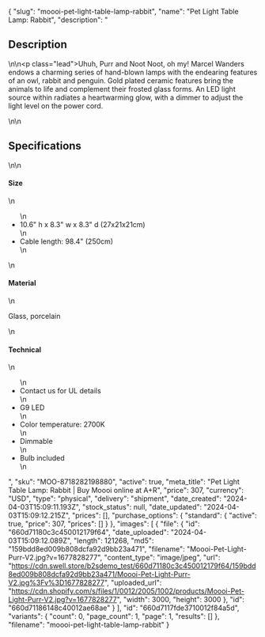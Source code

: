 {
  "slug": "moooi-pet-light-table-lamp-rabbit",
  "name": "Pet Light Table Lamp: Rabbit",
  "description": "<h2>Description</h2>\n<!-- split -->\n<p class=\"lead\">Uhuh, Purr and Noot Noot, oh my! Marcel Wanders endows a charming series of hand-blown lamps with the endearing features of an owl, rabbit and penguin. Gold plated ceramic features bring the animals to life and complement their frosted glass forms. An LED light source within radiates a heartwarming glow, with a dimmer to adjust the light level on the power cord.</p>\n<!-- split -->\n<h2>Specifications</h2>\n<!-- split -->\n<h4>Size</h4>\n<ul>\n<li>10.6\" h x 8.3\" w x 8.3\" d (27x21x21cm)</li>\n<li>Cable length: 98.4\" (250cm)</li>\n</ul>\n<h4>Material</h4>\n<p>Glass, porcelain</p>\n<h4>Technical</h4>\n<ul>\n<li>Contact us for UL details</li>\n<li>G9 LED</li>\n<li>Color temperature: 2700K</li>\n<li>Dimmable</li>\n<li>Bulb included</li>\n</ul>",
  "sku": "MOO-8718282198880",
  "active": true,
  "meta_title": "Pet Light Table Lamp: Rabbit | Buy Moooi online at A+R",
  "price": 307,
  "currency": "USD",
  "type": "physical",
  "delivery": "shipment",
  "date_created": "2024-04-03T15:09:11.193Z",
  "stock_status": null,
  "date_updated": "2024-04-03T15:09:12.215Z",
  "prices": [],
  "purchase_options": {
    "standard": {
      "active": true,
      "price": 307,
      "prices": []
    }
  },
  "images": [
    {
      "file": {
        "id": "660d71180c3c450012179f64",
        "date_uploaded": "2024-04-03T15:09:12.089Z",
        "length": 121268,
        "md5": "159bdd8ed009b808dcfa92d9bb23a471",
        "filename": "Moooi-Pet-Light-Purr-V2.jpg?v=1677828277",
        "content_type": "image/jpeg",
        "url": "https://cdn.swell.store/b2sdemo_test/660d71180c3c450012179f64/159bdd8ed009b808dcfa92d9bb23a471/Moooi-Pet-Light-Purr-V2.jpg%3Fv%3D1677828277",
        "uploaded_url": "https://cdn.shopify.com/s/files/1/0012/2005/1002/products/Moooi-Pet-Light-Purr-V2.jpg?v=1677828277",
        "width": 3000,
        "height": 3000
      },
      "id": "660d71186148c40012ae68ae"
    }
  ],
  "id": "660d7117fde3710012f84a5d",
  "variants": {
    "count": 0,
    "page_count": 1,
    "page": 1,
    "results": []
  },
  "filename": "moooi-pet-light-table-lamp-rabbit"
}